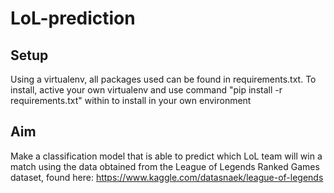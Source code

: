 # LoL-prediction

## Setup

Using a virtualenv, all packages used can be found in requirements.txt. To install, active your own virtualenv and use command "pip install -r requirements.txt" within to install in your own environment

## Aim

Make a classification model that is able to predict which LoL team will win a match using the data obtained from the League of Legends Ranked Games dataset, found here: https://www.kaggle.com/datasnaek/league-of-legends
